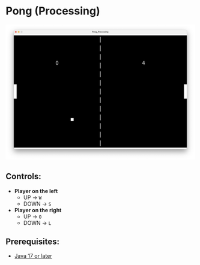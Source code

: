 # Pong (Processing)

![Screenshot](./screenshot.png)

## Controls:

- **Player on the left**
  - UP → `W`
  - DOWN → `S`
- **Player on the right**
  - UP → `O`
  - DOWN → `L`

## Prerequisites:

- [Java 17 or later](https://adoptium.net/en-GB/)
